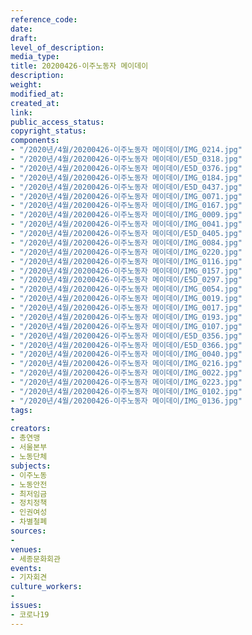 ```yaml
---
reference_code: 
date: 
draft: 
level_of_description: 
media_type: 
title: 20200426-이주노동자 메이데이
description: 
weight: 
modified_at: 
created_at: 
link: 
public_access_status: 
copyright_status: 
components:
- "/2020년/4월/20200426-이주노동자 메이데이/IMG_0214.jpg"
- "/2020년/4월/20200426-이주노동자 메이데이/E5D_0318.jpg"
- "/2020년/4월/20200426-이주노동자 메이데이/E5D_0376.jpg"
- "/2020년/4월/20200426-이주노동자 메이데이/IMG_0184.jpg"
- "/2020년/4월/20200426-이주노동자 메이데이/E5D_0437.jpg"
- "/2020년/4월/20200426-이주노동자 메이데이/IMG_0071.jpg"
- "/2020년/4월/20200426-이주노동자 메이데이/IMG_0167.jpg"
- "/2020년/4월/20200426-이주노동자 메이데이/IMG_0009.jpg"
- "/2020년/4월/20200426-이주노동자 메이데이/IMG_0041.jpg"
- "/2020년/4월/20200426-이주노동자 메이데이/E5D_0405.jpg"
- "/2020년/4월/20200426-이주노동자 메이데이/IMG_0084.jpg"
- "/2020년/4월/20200426-이주노동자 메이데이/IMG_0220.jpg"
- "/2020년/4월/20200426-이주노동자 메이데이/IMG_0116.jpg"
- "/2020년/4월/20200426-이주노동자 메이데이/IMG_0157.jpg"
- "/2020년/4월/20200426-이주노동자 메이데이/E5D_0297.jpg"
- "/2020년/4월/20200426-이주노동자 메이데이/IMG_0054.jpg"
- "/2020년/4월/20200426-이주노동자 메이데이/IMG_0019.jpg"
- "/2020년/4월/20200426-이주노동자 메이데이/IMG_0017.jpg"
- "/2020년/4월/20200426-이주노동자 메이데이/IMG_0193.jpg"
- "/2020년/4월/20200426-이주노동자 메이데이/IMG_0107.jpg"
- "/2020년/4월/20200426-이주노동자 메이데이/E5D_0356.jpg"
- "/2020년/4월/20200426-이주노동자 메이데이/E5D_0366.jpg"
- "/2020년/4월/20200426-이주노동자 메이데이/IMG_0040.jpg"
- "/2020년/4월/20200426-이주노동자 메이데이/IMG_0216.jpg"
- "/2020년/4월/20200426-이주노동자 메이데이/IMG_0022.jpg"
- "/2020년/4월/20200426-이주노동자 메이데이/IMG_0223.jpg"
- "/2020년/4월/20200426-이주노동자 메이데이/IMG_0102.jpg"
- "/2020년/4월/20200426-이주노동자 메이데이/IMG_0136.jpg"
tags:
- 
creators:
- 총연맹
- 서울본부
- 노동단체
subjects:
- 이주노동
- 노동안전
- 최저임금
- 정치정책
- 인권여성
- 차별철폐
sources:
- 
venues:
- 세종문화회관
events:
- 기자회견
culture_workers:
- 
issues:
- 코로나19
---
```


